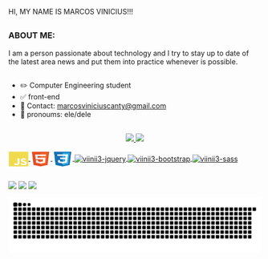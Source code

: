  HI, MY NAME IS MARCOS VINICIUS!!! 
 
 ##
 
 ### ABOUT ME:
 I am a person passionate about technology and I try to stay up to date of the latest area news and put them into practice whenever is possible.
 
 ##
 
- ✏️ Computer Engineering student
- ✅ front-end
- 📧 Contact: marcosviniciuscanty@gmail.com
- 🙂 pronoums: ele/dele

 ##
 
<div align="center">
  <a href="https://github.com/viinii3">
  <img height="180em" src="https://github-readme-stats.vercel.app/api?username=viinii3&show_icons=true&theme=tokyonight&include_all_commits=true&count_private=true"/>
  <img height="180em" src="https://github-readme-stats.vercel.app/api/top-langs/?username=viinii3&layout=compact&langs_count=7&theme=tokyonight"/>
</div>
 <div>
  <div style="display: inline_block"><br>
   <img align="center" alt="viinii3-Js" height="30" width="40" src="https://raw.githubusercontent.com/devicons/devicon/master/icons/javascript/javascript-plain.svg">
   <img align="center" alt="viinii3-HTML" height="30" width="40" src="https://raw.githubusercontent.com/devicons/devicon/master/icons/html5/html5-original.svg">
   <img align="center" alt="viinii3-CSS" height="30" width="40" src="https://raw.githubusercontent.com/devicons/devicon/master/icons/css3/css3-original.svg">
   <img align="center" alt="viinii3-jquery" height="30" width="40" src="https://cdn.jsdelivr.net/gh/devicons/devicon/icons/jquery/jquery-plain-wordmark.svg" />
   <img align="center" alt="viinii3-bootstrap" height="30" width="40" src="https://cdn.jsdelivr.net/gh/devicons/devicon/icons/bootstrap/bootstrap-original-wordmark.svg" />
   <img align="center" alt="viinii3-sass" height="30" width="40" src="https://cdn.jsdelivr.net/gh/devicons/devicon/icons/sass/sass-original.svg" />   
 </div>
 
  ##
  
  <div>
  <a href="https://instagram.com/viinii__3" target="_blank"><img src="https://img.shields.io/badge/-Instagram-%23E4405F?style=for-the-badge&logo=instagram&logoColor=white" target="_blank"></a>
  <a href = "mailto:marcosviniciuscanty@gmail.com"><img src="https://img.shields.io/badge/-Gmail-%23333?style=for-the-badge&logo=gmail&logoColor=white" target="_blank"></a>
  <a href="https://www.linkedin.com/in/marcos-vinicius-clemente-cavalcanti-5194a4199" target="_blank"><img src="https://img.shields.io/badge/-LinkedIn-%230077B5?style=for-the-badge&logo=linkedin&logoColor=white" 
     target="_blank"></a> 
  </div>

 ![snake gif](https://github.com/viinii3/viinii3/blob/output/github-contribution-grid-snake.svg)

  
